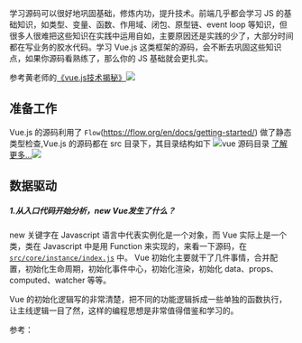 学习源码可以很好地巩固基础，修炼内功，提升技术。前端几乎都会学习 JS 的基础知识，如类型、变量、函数、作用域、闭包、原型链、event loop 等知识，但很多人很难把这些知识在实践中运用自如，主要原因还是实践的少了，大部分时间都在写业务的胶水代码。学习 Vue.js 这类框架的源码，会不断去巩固这些知识点，如果你源码看熟练了，那么你的 JS 基础就会更扎实。

参考黄老师的[《vue.js技术揭秘》![](http://cdn.ru23.com/common/link.svg)](https://ustbhuangyi.github.io/vue-analysis/)

## 准备工作

Vue.js 的源码利用了 `Flow`(https://flow.org/en/docs/getting-started/) 做了静态类型检查,Vue.js 的源码都在 src 目录下，其目录结构如下
![vue 源码目录![](http://cdn.ru23.com/common/link.svg)](http://cdn.ru23.com/vue-analysis/1.1vue%E6%BA%90%E7%A0%81%E7%9B%AE%E5%BD%95.jpg)
[了解更多...![](http://cdn.ru23.com/common/link.svg)](https://github.com/ru23/vue-source-code-analysis/blob/dev/vue-code-analysis/2.vue%E6%BA%90%E7%A0%81%E7%9B%AE%E5%BD%95%E8%AE%BE%E8%AE%A1.md)

## 数据驱动

##### 1.从入口代码开始分析，new Vue发生了什么？

new 关键字在 Javascript 语言中代表实例化是一个对象，而 Vue 实际上是一个类，类在 Javascript 中是用 Function 来实现的，来看一下源码，在[`src/core/instance/index.js`](https://github.com/ru23/vue-source-code-analysis/blob/dev/src/core/instance/init.js) 中。
Vue 初始化主要就干了几件事情，合并配置，初始化生命周期，初始化事件中心，初始化渲染，初始化 data、props、computed、watcher 等等。

Vue 的初始化逻辑写的非常清楚，把不同的功能逻辑拆成一些单独的函数执行，让主线逻辑一目了然，这样的编程思想是非常值得借鉴和学习的。
 
参考：